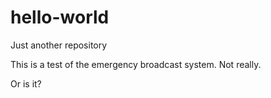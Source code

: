 # hello-world
Just another repository

This is a test of the emergency broadcast system. Not really.

Or is it?
